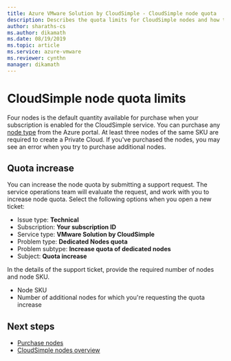 ```yaml
---
title: Azure VMware Solution by CloudSimple - CloudSimple node quota  
description: Describes the quota limits for CloudSimple nodes and how to request for an increase of quota  
author: sharaths-cs
ms.author: dikamath
ms.date: 08/19/2019
ms.topic: article
ms.service: azure-vmware
ms.reviewer: cynthn
manager: dikamath
---
```

# CloudSimple node quota limits

Four nodes is the default quantity available for purchase when your subscription is enabled for the CloudSimple service.  You can purchase any [node type](cloudsimple-node.md) from the Azure portal.  At least three nodes of the same SKU are required to create a Private Cloud.  If you've purchased the nodes, you may see an error when you try to purchase additional nodes.

## Quota increase

You can increase the node quota by submitting a support request. The service operations team will evaluate the request, and work with you to increase node quota.  Select the following options when you open a new ticket:

* Issue type: **Technical**
* Subscription: **Your subscription ID**
* Service type: **VMware Solution by CloudSimple**
* Problem type: **Dedicated Nodes quota**
* Problem subtype: **Increase quota of dedicated nodes**
* Subject: **Quota increase**

In the details of the support ticket, provide the required number of nodes and node SKU.

* Node SKU
* Number of additional nodes for which you're requesting the quota increase

## Next steps

* [Purchase nodes](create-nodes.md)
* [CloudSimple nodes overview](cloudsimple-node.md)
